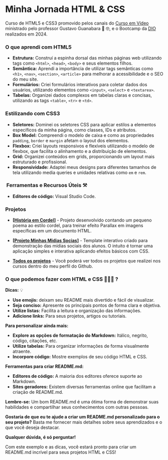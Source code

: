 #  Minha Jornada HTML & CSS

 Curso de HTML5 e CSS3 promovido pelos canais do [Curso em Vídeo](https://www.cursoemvideo.com/) ministrado pelo professor Gustavo Guanabara 🖖 🤓, e o Bootcamp da [DIO](https://www.dio.me/) realizados em 2024.


###  O que aprendi com HTML5

* **Estrutura:** Construí a espinha dorsal das minhas páginas web utilizando tags como `<html>`, `<head>`, `<body>` e seus elementos filhos.
* **Semântica:** Aprendi a importância de utilizar tags semânticas como `<h1>`, `<nav>`, `<section>`, `<article>` para melhorar a acessibilidade e o SEO do meu site.
* **Formulários:** Criei formulários interativos para coletar dados dos usuários, utilizando elementos como `<input>`, `<select>` e `<textarea>`.
* **Tabelas:** Organizei dados complexos em tabelas claras e concisas, utilizando as tags `<table>`, `<tr>` e `<td>`.

###  Estilizando com CSS3

* **Seletores:** Dominei os seletores CSS para aplicar estilos a elementos específicos da minha página, como classes, IDs e atributos.
* **Box Model:** Compreendi o modelo de caixa e como as propriedades `padding`, `border` e `margin` afetam o layout dos elementos.
* **Flexbox:** Criei layouts responsivos e flexíveis utilizando o modelo de flexbox, que facilita o alinhamento e a distribuição de elementos.
* **Grid:** Organizei conteúdos em grids, proporcionando um layout mais estruturado e profissional.
* **Responsividade:** Adaptei meus designs para diferentes tamanhos de tela utilizando media queries e unidades relativas como `em` e `rem`.

### ️ Ferramentas e Recursos Úteis ⚒️
* **Editores de código:** Visual Studio Code.

###  Projetos
* **[[História em Cordel](https://projeto-cordel-ge7ngmy0c-elaines-projects-e839f5d2.vercel.app/)]** - Projeto desenvolvido contando um pequeno poema ao estilo cordel, para treinar efeito Parallax em imagens específicas em um documento HTML.

* **[[Projeto Minhas Midias Socias](https://projeto-social-lemon.vercel.app/)]** - Template interativo criado para demonstração das mídias sociais dos alunos. O intuito é tornar uma aplicação simples e interativa aplicando efeitos básicos com CSS.

* **[Todos os projetos](https://github.com/ElaineSouza88)** - Você poderá ver todos os projetos que realizei nos cursos dentro do meu perfil do Github. 

### O que podemos fazer com HTML e CSS 🤷🏾‍♀️ ? 

**Dicas:** 💡
* **Use emojis:**  deixam seu README mais divertido e fácil de visualizar.
* **Seja conciso:** Apresente os principais pontos de forma clara e objetiva.
* **Utilize listas:** Facilita a leitura e organização das informações.
* **Adicione links:** Para seus projetos, artigos ou tutoriais.

**Para personalizar ainda mais:**
* **Explore as opções de formatação do Markdown:** Itálico, negrito, código, citações, etc.
* **Utilize tabelas:** Para organizar informações de forma visualmente atraente.
* **Incorpore código:** Mostre exemplos de seu código HTML e CSS.

**Ferramentas para criar README.md:**
* **Editores de código:** A maioria dos editores oferece suporte ao Markdown.
* **Sites geradores:** Existem diversas ferramentas online que facilitam a criação de README.md.

**Lembre-se:** Um bom README.md é uma ótima forma de demonstrar suas habilidades e compartilhar seus conhecimentos com outras pessoas.

**Gostaria de que eu te ajude a criar um README.md personalizado para o seu projeto?** Basta me fornecer mais detalhes sobre seus aprendizados e o que você deseja destacar. 

**Qualquer dúvida, é só perguntar!**

Com este exemplo e as dicas, você estará pronto para criar um README.md incrível para seus projetos HTML e CSS!